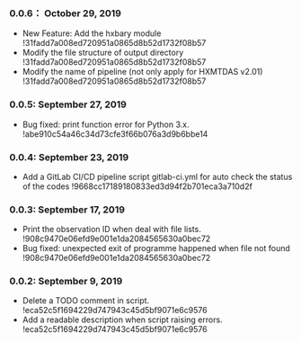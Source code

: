 ### 0.0.6： October 29, 2019
* New Feature: Add the hxbary module !31fadd7a008ed720951a0865d8b52d1732f08b57
* Modify the file structure of output directory !31fadd7a008ed720951a0865d8b52d1732f08b57
* Modify the name of pipeline (not only apply for HXMTDAS v2.01) !31fadd7a008ed720951a0865d8b52d1732f08b57

### 0.0.5: September 27, 2019
* Bug fixed: print function error for Python 3.x. !abe910c54a46c34d73cfe3f66b076a3d9b6bbe14

### 0.0.4: September 23, 2019
* Add a GitLab CI/CD pipeline script gitlab-ci.yml for auto check the status of the codes !9668cc17189180833ed3d94f2b701eca3a710d2f

### 0.0.3: September 17, 2019
* Print the observation ID when deal with file lists. !908c9470e06efd9e001e1da2084565630a0bec72
* Bug fixed: unexpected exit of programme happened when file not found !908c9470e06efd9e001e1da2084565630a0bec72

### 0.0.2: September 9, 2019 
* Delete a TODO comment in script. !eca52c5f1694229d747943c45d5bf9071e6c9576
* Add a readable description when script raising errors. !eca52c5f1694229d747943c45d5bf9071e6c9576
